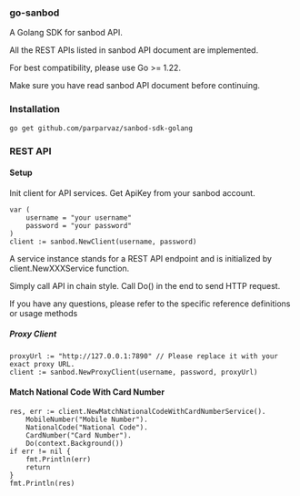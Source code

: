 
### go-sanbod

A Golang SDK for sanbod API.

All the REST APIs listed in sanbod API document are implemented.

For best compatibility, please use Go >= 1.22.

Make sure you have read sanbod API document before continuing.

### Installation

```shell
go get github.com/parparvaz/sanbod-sdk-golang
```

### REST API

#### Setup

Init client for API services. Get ApiKey from your sanbod account.

```golang
var (
    username = "your username"
    password = "your password"
)
client := sanbod.NewClient(username, password)
```

A service instance stands for a REST API endpoint and is initialized by client.NewXXXService function.

Simply call API in chain style. Call Do() in the end to send HTTP request.

If you have any questions, please refer to the specific reference definitions or usage methods

##### Proxy Client

```
proxyUrl := "http://127.0.0.1:7890" // Please replace it with your exact proxy URL.
client := sanbod.NewProxyClient(username, password, proxyUrl)
```


#### Match National Code With Card Number

```golang
res, err := client.NewMatchNationalCodeWithCardNumberService().
	MobileNumber("Mobile Number").
	NationalCode("National Code").
	CardNumber("Card Number").
	Do(context.Background())
if err != nil {
    fmt.Println(err)
    return
}
fmt.Println(res)

```
